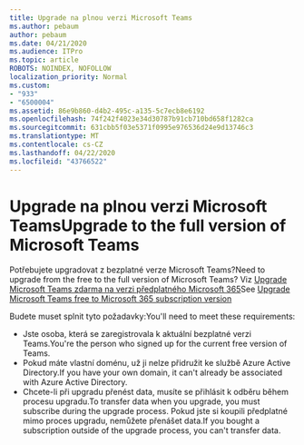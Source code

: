```yaml
---
title: Upgrade na plnou verzi Microsoft Teams
ms.author: pebaum
author: pebaum
ms.date: 04/21/2020
ms.audience: ITPro
ms.topic: article
ROBOTS: NOINDEX, NOFOLLOW
localization_priority: Normal
ms.custom:
- "933"
- "6500004"
ms.assetid: 86e9b860-d4b2-495c-a135-5c7ecb8e6192
ms.openlocfilehash: 74f242f4023e34d30787b91cb710bd658f1282ca
ms.sourcegitcommit: 631cbb5f03e5371f0995e976536d24e9d13746c3
ms.translationtype: MT
ms.contentlocale: cs-CZ
ms.lasthandoff: 04/22/2020
ms.locfileid: "43766522"
---
```

# <a name="upgrade-to-the-full-version-of-microsoft-teams"></a><span data-ttu-id="059ec-102">Upgrade na plnou verzi Microsoft Teams</span><span class="sxs-lookup"><span data-stu-id="059ec-102">Upgrade to the full version of Microsoft Teams</span></span>

<span data-ttu-id="059ec-103">Potřebujete upgradovat z bezplatné verze Microsoft Teams?</span><span class="sxs-lookup"><span data-stu-id="059ec-103">Need to upgrade from the free to the full version of Microsoft Teams?</span></span> <span data-ttu-id="059ec-104">Viz [Upgrade Microsoft Teams zdarma na verzi předplatného Microsoft 365](https://docs.microsoft.com/microsoftteams/upgrade-freemium)</span><span class="sxs-lookup"><span data-stu-id="059ec-104">See [Upgrade Microsoft Teams free to Microsoft 365 subscription version](https://docs.microsoft.com/microsoftteams/upgrade-freemium)</span></span>

<span data-ttu-id="059ec-105">Budete muset splnit tyto požadavky:</span><span class="sxs-lookup"><span data-stu-id="059ec-105">You'll need to meet these requirements:</span></span>

- <span data-ttu-id="059ec-106">Jste osoba, která se zaregistrovala k aktuální bezplatné verzi Teams.</span><span class="sxs-lookup"><span data-stu-id="059ec-106">You're the person who signed up for the current free version of Teams.</span></span>
- <span data-ttu-id="059ec-107">Pokud máte vlastní doménu, už ji nelze přidružit ke službě Azure Active Directory.</span><span class="sxs-lookup"><span data-stu-id="059ec-107">If you have your own domain, it can't already be associated with Azure Active Directory.</span></span>
- <span data-ttu-id="059ec-108">Chcete-li při upgradu přenést data, musíte se přihlásit k odběru během procesu upgradu.</span><span class="sxs-lookup"><span data-stu-id="059ec-108">To transfer data when you upgrade, you must subscribe during the upgrade process.</span></span> <span data-ttu-id="059ec-109">Pokud jste si koupili předplatné mimo proces upgradu, nemůžete přenášet data.</span><span class="sxs-lookup"><span data-stu-id="059ec-109">If you bought a subscription outside of the upgrade process, you can't transfer data.</span></span>
